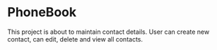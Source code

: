 # PhoneBook
This project is about to maintain contact details. User can create new contact, can edit, delete and view all contacts. 
